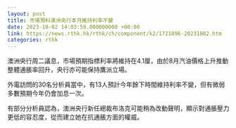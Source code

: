 ```yaml
---
layout: post
title: 市場預料澳洲央行本月維持利率不變
date: 2023-10-02 14:03:59.000000000 +08:00
link: https://news.rthk.hk/rthk/ch/component/k2/1721096-20231002.htm
categories: rthk
---
```


澳洲央行周二議息，市場預期指標利率將維持在4.1厘，由於8月汽油價格上升推動整體通脹率回升，央行亦可能保持鷹派立場。

外電訪問的30名分析員當中，有13人預計今年餘下時間維持利率不變，但有微弱多數預期今年仍會加息一次。

有部分分析員認為，澳洲央行新任總裁布洛克可能稍為改動聲明，顯示對通脹壓力更低的容忍度，從而建立她在抗通脹方面的權威。
